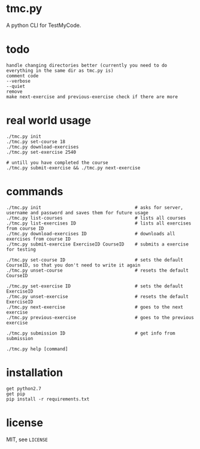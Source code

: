 tmc.py
======

A python CLI for TestMyCode.

todo
====

    handle changing directories better (currently you need to do everything in the same dir as tmc.py is)
    comment code
    --verbose
    --quiet
    remove
    make next-exercise and previous-exercise check if there are more

real world usage
================

    ./tmc.py init
    ./tmc.py set-course 18
    ./tmc.py download-exercises
    ./tmc.py set-exercise 2540

    # untill you have completed the course
    ./tmc.py submit-exercise && ./tmc.py next-exercise

commands
========

    ./tmc.py init                                   # asks for server, username and password and saves them for future usage
    ./tmc.py list-courses                           # lists all courses
    ./tmc.py list-exercises ID                      # lists all exercises from course ID
    ./tmc.py download-exercises ID                  # downloads all exercises from course ID
    ./tmc.py submit-exercise ExerciseID CourseID    # submits a exercise for testing

    ./tmc.py set-course ID                          # sets the default CourseID, so that you don't need to write it again
    ./tmc.py unset-course                           # resets the default CourseID

    ./tmc.py set-exercise ID                        # sets the default ExerciseID
    ./tmc.py unset-exercise                         # resets the default ExerciseID
    ./tmc.py next-exercise                          # goes to the next exercise
    ./tmc.py previous-exercise                      # goes to the previous exercise

    ./tmc.py submission ID                          # get info from submission

    ./tmc.py help [command]


installation
============

    get python2.7
    get pip
    pip install -r requirements.txt

license
=======

MIT, see `LICENSE`